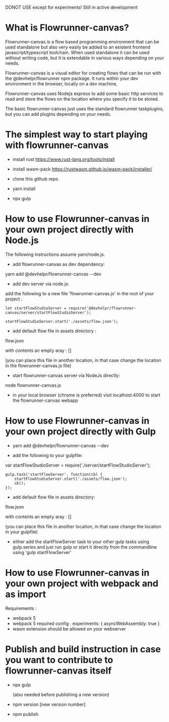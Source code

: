 DONOT USE except for experiments! Still in active development

# What is Flowrunner-canvas?

Flowrunner-canvas is a flow based programming environment that can be used standalone but also very easily be added to an existent frontend javascript/typescript toolchain. 
When used standalone it can be used without writing code, but it is extendable in various ways depending on your needs.

Flowrunner-canvas is a visual editor for creating flows that can be run with the @devhelpr/flowrunner npm package. It runs within your dev environment in the browser, locally on a dev machine,

Flowrunner-canvas uses Nodejs express to add some basic http services to read and store the flows on the location where you specify it to be stored. 

The basic flowrunner-canvas just uses the standard flowrunner taskplugins, but you can add plugins depending on your needs.

# The simplest way to start playing with flowrunner-canvas

- install rust https://www.rust-lang.org/tools/install
- install wasm-pack https://rustwasm.github.io/wasm-pack/installer/

- clone this github repo
- yarn install
- npx gulp

# How to use Flowrunner-canvas in your own project directly with Node.js

The following instructions assume yarn/node.js.

- add flowrunner-canvas as dev dependency:

yarn add @devhelpr/flowrunner-canvas --dev

- add dev server via node.js:

add the following to a new file 'flowrunner-canvas.js' in the root of your project :

```
let startFlowStudioServer = require('@devhelpr/flowrunner-canvas/server/startFlowStudioServer');

startFlowStudioServer.start('./assets/flow.json');
```

- add default flow file in assets directory :

flow.json 

with contents an empty aray : []

(you can place this file in another location, in that case change the location in the flowrunner-canvas.js file)

- start flowrunner-canvas server via NodeJs directly:

node flowrunner-canvas.js

- in your local browser (chrome is preferred) visit localhost:4000 to start the flowrunner-canvas webapp


# How to use Flowrunner-canvas in your own project directly with Gulp

- yarn add @devhelpr/flowrunner-canvas --dev

- add the following to your gulpfile: 

var startFlowStudioServer = require('./server/startFlowStudioServer');

```
gulp.task('startFlowServer', function(cb) {
	startFlowStudioServer.start('./assets/flow.json');
	cb();
});
```

- add default flow file in assets directory:

flow.json 

with contents an empty aray : []

(you can place this file in another location, in that case change the location in your gulpfile)

- either add the startFlowServer task to your other gulp tasks using gulp.series and just run gulp or start it directly from the commandline using 'gulp startFlowServer'


# How to use Flowrunner-canvas in your own project with webpack and as import

Requirements : 
- webpack 5
- webpack 5 required config :
	experiments: {
    	asyncWebAssembly: true
    }
- wasm extension should be allowed on your webserver



# Publish and build instruction in case you want to contribute to flowrunner-canvas itself

- npx gulp 

	(also needed before publishing a new version)

- npm version [new version number]
- npm publish
